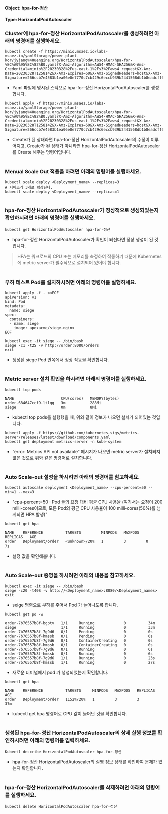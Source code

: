 
#### Object: hpa-for-정산
#### Type: HorizontalPodAutoscaler

### Cluster에 hpa-for-정산 HorizontalPodAutoscaler를 생성하려면 아래의 명령어를 실행하세요.

```
kubectl create -f https://minio.msaez.io/labs-msaez.io/yamlStorage/power-plant-kor/jyjang%40uengine.org/HorizontalPodAutoscaler/hpa-for-%EC%A0%95%EC%82%B0.yaml?X-Amz-Algorithm=AWS4-HMAC-SHA256&X-Amz-Credential=minio%2F20230328%2Fus-east-1%2Fs3%2Faws4_request&X-Amz-Date=20230328T125814Z&X-Amz-Expires=60&X-Amz-SignedHeaders=host&X-Amz-Signature=266ccb7e4583b1ea06e0e7770c7cb429c6eccb939b2441568db1b8eadcff6e85
```
- Yaml 파일에 명시된 스펙으로 hpa-for-정산 HorizontalPodAutoscaler를 생성합니다.

```
kubectl apply -f https://minio.msaez.io/labs-msaez.io/yamlStorage/power-plant-kor/jyjang%40uengine.org/HorizontalPodAutoscaler/hpa-for-%EC%A0%95%EC%82%B0.yaml?X-Amz-Algorithm=AWS4-HMAC-SHA256&X-Amz-Credential=minio%2F20230328%2Fus-east-1%2Fs3%2Faws4_request&X-Amz-Date=20230328T125814Z&X-Amz-Expires=60&X-Amz-SignedHeaders=host&X-Amz-Signature=266ccb7e4583b1ea06e0e7770c7cb429c6eccb939b2441568db1b8eadcff6e85
```
- Create가 된 상태라면 hpa-for-정산 HorizontalPodAutoscaler의 수정이 이루어지고, Create가 된 상태가 아니라면 hpa-for-정산 HorizontalPodAutoscaler를 Create 해주는 명령어입니다.  
#

### Menual Scale Out 적용을 하려면 아래의 명령어를 실행하세요.
```
kubectl scale deploy <Deployment_name> --replicas=3
# 서비스가 3개로 확장된다.
kubectl scale deploy <Deployment_name> --replicas=1
```
#

### hpa-for-정산 HorizontalPodAutoscaler가 정상적으로 생성되었는지 확인하시려면 아래의 명령어를 실행하세요.

```
kubectl get HorizontalPodAutoscaler hpa-for-정산
```
- hpa-for-정산 HorizontalPodAutoscaler가 확인이 되신다면 정상 생성이 된 것 입니다.
> HPA는 워크로드의 CPU 또는 메모리를 측정하여 작동하기 때문에 Kubernetes 에 metric server가 필수적으로 설치되어 있어야 합니다.  
#

### 부하 테스트 Pod를 설치하시려면 아래의 명령어를 실행하세요.

```
kubectl apply -f - <<EOF
apiVersion: v1
kind: Pod
metadata:
  name: siege
spec:
  containers:
  - name: siege
    image: apexacme/siege-nginx
EOF
```

```
kubectl exec -it siege -- /bin/bash
siege -c1 -t2S -v http://order:8080/orders
exit
```
- 생성된 siege Pod 안쪽에서 정상 작동을 확인합니다.
#

### Metric server 설치 확인을 하시려면 아래의 명령어를 실행하세요.

```
kubectl top pods

NAME                     CPU(cores)   MEMORY(bytes)   
order-684647ccf9-ltlqg   3m           288Mi           
siege                    0m           8Mi  

```
- kubectl top pods를 실행했을 때, 위와 같이 정보가 나오면 설치가 되어있는 것입니다.

```
kubectl apply -f https://github.com/kubernetes-sigs/metrics-server/releases/latest/download/components.yaml
kubectl get deployment metrics-server -n kube-system
```
- “error: Metrics API not available” 메시지가 나오면 metric server가 설치되지 않은 것으로 위와 같은 명령어로 설치합니다.
#

### Auto Scale-out 설정을 하시려면 아래의 명령어를 참고하세요.

```
kubectl autoscale deployment <Deployment_name> --cpu-percent=50 --min=1 --max=3
```
- "cpu-percent=50 : Pod 들의 요청 대비 평균 CPU 사용율 (여기서는 요청이 200 milli-cores이므로, 모든 Pod의 평균 CPU 사용율이 100 milli-cores(50%)를 넘게되면 HPA 발생)"

```
kubectl get hpa

NAME    REFERENCE          TARGETS         MINPODS   MAXPODS   REPLICAS   AGE
order   Deployment/order   <unknown>/20%   1         3         0          7s
```
- 설정 값을 확인해봅니다.
#

### Auto Scale-out 증명을 하시려면 아래의 내용을 참고하세요.

```
kubectl exec -it siege -- /bin/bash
siege -c20 -t40S -v http://<Deployment_name>:8080/<Deployment_names>
exit
```
- seige 명령으로 부하를 주어서 Pod 가 늘어나도록 합니다.

```
kubectl get po -w

order-7b76557b8f-bgptv   1/1     Running             0          34m
siege                    1/1     Running             0          33m
order-7b76557b8f-7g9d6   0/1     Pending             0          0s
order-7b76557b8f-hmssb   0/1     Pending             0          0s
order-7b76557b8f-7g9d6   0/1     ContainerCreating   0          0s
order-7b76557b8f-hmssb   0/1     ContainerCreating   0          0s
order-7b76557b8f-7g9d6   0/1     Running             0          6s
order-7b76557b8f-hmssb   0/1     Running             0          6s
order-7b76557b8f-7g9d6   1/1     Running             0          23s
order-7b76557b8f-hmssb   1/1     Running             0          27s

```
- 새로운 터미널에서 pod 가 생성되었는지 확인합니다.

```
kubectl get hpa

NAME    REFERENCE          TARGETS     MINPODS   MAXPODS   REPLICAS   AGE
order   Deployment/order   1152%/20%   1         3         3          37m
```
- kubectl get hpa 명령어로 CPU 값이 늘어난 것을 확인합니다.
#

### 생성된 hpa-for-정산 HorizontalPodAutoscaler의 상세 실행 정보를 확인하시려면 아래의 명령어를 입력하세요.

```
Kubectl describe HorizontalPodAutoscaler hpa-for-정산
```
- hpa-for-정산 HorizontalPodAutoscaler의 실행 정보 상태를 확인하여 문제가 있는지 확인합니다. 
#

### hpa-for-정산 HorizontalPodAutoscaler를 삭제하려면 아래의 명령어를 실행하세요.

```
kubectl delete HorizontalPodAutoscaler hpa-for-정산
```
#
